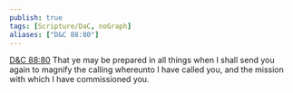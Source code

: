 ```yaml
---
publish: true
tags: [Scripture/DaC, noGraph]
aliases: ["D&C 88:80"]
---
```

[D&C 88:80](https://churchofjesuschrist.org/study/scriptures/dc-testament/dc/88?lang=eng&id=p80#p80) That ye may be prepared in all things when I shall send you again to magnify the calling whereunto I have called you, and the mission with which I have commissioned you.
